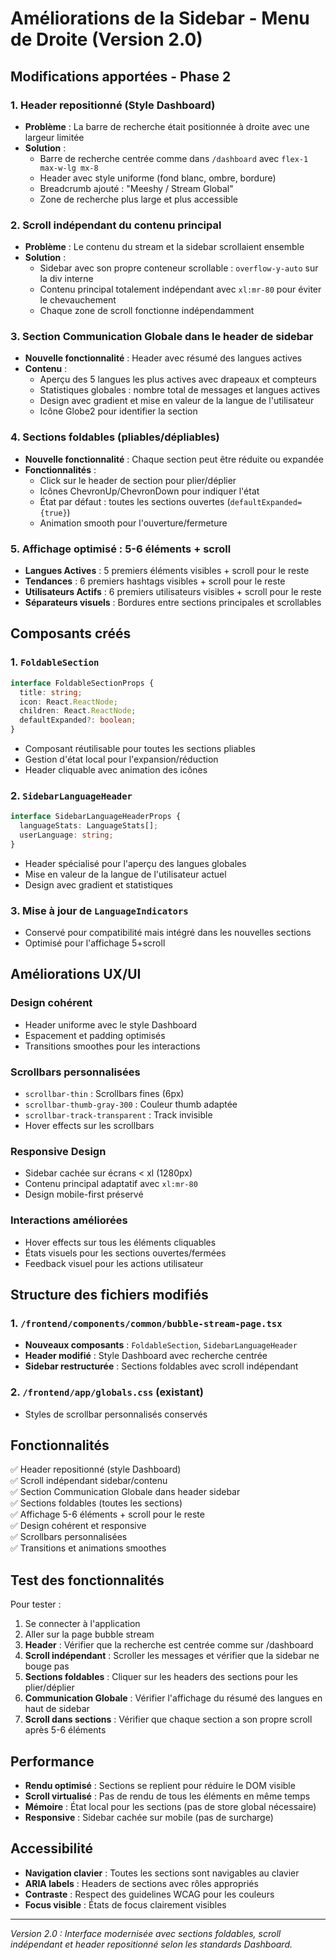 # Améliorations de la Sidebar - Menu de Droite (Version 2.0)

## Modifications apportées - Phase 2

### 1. Header repositionné (Style Dashboard)
- **Problème** : La barre de recherche était positionnée à droite avec une largeur limitée
- **Solution** : 
  - Barre de recherche centrée comme dans `/dashboard` avec `flex-1 max-w-lg mx-8`
  - Header avec style uniforme (fond blanc, ombre, bordure)
  - Breadcrumb ajouté : "Meeshy / Stream Global"
  - Zone de recherche plus large et plus accessible

### 2. Scroll indépendant du contenu principal
- **Problème** : Le contenu du stream et la sidebar scrollaient ensemble
- **Solution** :
  - Sidebar avec son propre conteneur scrollable : `overflow-y-auto` sur la div interne
  - Contenu principal totalement indépendant avec `xl:mr-80` pour éviter le chevauchement
  - Chaque zone de scroll fonctionne indépendamment

### 3. Section Communication Globale dans le header de sidebar
- **Nouvelle fonctionnalité** : Header avec résumé des langues actives
- **Contenu** :
  - Aperçu des 5 langues les plus actives avec drapeaux et compteurs
  - Statistiques globales : nombre total de messages et langues actives
  - Design avec gradient et mise en valeur de la langue de l'utilisateur
  - Icône Globe2 pour identifier la section

### 4. Sections foldables (pliables/dépliables)
- **Nouvelle fonctionnalité** : Chaque section peut être réduite ou expandée
- **Fonctionnalités** :
  - Click sur le header de section pour plier/déplier
  - Icônes ChevronUp/ChevronDown pour indiquer l'état
  - État par défaut : toutes les sections ouvertes (`defaultExpanded={true}`)
  - Animation smooth pour l'ouverture/fermeture

### 5. Affichage optimisé : 5-6 éléments + scroll
- **Langues Actives** : 5 premiers éléments visibles + scroll pour le reste
- **Tendances** : 6 premiers hashtags visibles + scroll pour le reste  
- **Utilisateurs Actifs** : 6 premiers utilisateurs visibles + scroll pour le reste
- **Séparateurs visuels** : Bordures entre sections principales et scrollables

## Composants créés

### 1. `FoldableSection`
```typescript
interface FoldableSectionProps {
  title: string;
  icon: React.ReactNode;
  children: React.ReactNode;
  defaultExpanded?: boolean;
}
```
- Composant réutilisable pour toutes les sections pliables
- Gestion d'état local pour l'expansion/réduction
- Header cliquable avec animation des icônes

### 2. `SidebarLanguageHeader`
```typescript
interface SidebarLanguageHeaderProps {
  languageStats: LanguageStats[];
  userLanguage: string;
}
```
- Header spécialisé pour l'aperçu des langues globales
- Mise en valeur de la langue de l'utilisateur actuel
- Design avec gradient et statistiques

### 3. Mise à jour de `LanguageIndicators`
- Conservé pour compatibilité mais intégré dans les nouvelles sections
- Optimisé pour l'affichage 5+scroll

## Améliorations UX/UI

### Design cohérent
- Header uniforme avec le style Dashboard
- Espacement et padding optimisés
- Transitions smoothes pour les interactions

### Scrollbars personnalisées
- `scrollbar-thin` : Scrollbars fines (6px)
- `scrollbar-thumb-gray-300` : Couleur thumb adaptée
- `scrollbar-track-transparent` : Track invisible
- Hover effects sur les scrollbars

### Responsive Design
- Sidebar cachée sur écrans < xl (1280px)
- Contenu principal adaptatif avec `xl:mr-80`
- Design mobile-first préservé

### Interactions améliorées
- Hover effects sur tous les éléments cliquables
- États visuels pour les sections ouvertes/fermées
- Feedback visuel pour les actions utilisateur

## Structure des fichiers modifiés

### 1. `/frontend/components/common/bubble-stream-page.tsx`
- **Nouveaux composants** : `FoldableSection`, `SidebarLanguageHeader`
- **Header modifié** : Style Dashboard avec recherche centrée
- **Sidebar restructurée** : Sections foldables avec scroll indépendant

### 2. `/frontend/app/globals.css` (existant)
- Styles de scrollbar personnalisés conservés

## Fonctionnalités

✅ Header repositionné (style Dashboard)  
✅ Scroll indépendant sidebar/contenu  
✅ Section Communication Globale dans header sidebar  
✅ Sections foldables (toutes les sections)  
✅ Affichage 5-6 éléments + scroll pour le reste  
✅ Design cohérent et responsive  
✅ Scrollbars personnalisées  
✅ Transitions et animations smoothes  

## Test des fonctionnalités

Pour tester :
1. Se connecter à l'application
2. Aller sur la page bubble stream
3. **Header** : Vérifier que la recherche est centrée comme sur /dashboard
4. **Scroll indépendant** : Scroller les messages et vérifier que la sidebar ne bouge pas
5. **Sections foldables** : Cliquer sur les headers des sections pour les plier/déplier
6. **Communication Globale** : Vérifier l'affichage du résumé des langues en haut de sidebar
7. **Scroll dans sections** : Vérifier que chaque section a son propre scroll après 5-6 éléments

## Performance

- **Rendu optimisé** : Sections se replient pour réduire le DOM visible
- **Scroll virtualisé** : Pas de rendu de tous les éléments en même temps
- **Mémoire** : État local pour les sections (pas de store global nécessaire)
- **Responsive** : Sidebar cachée sur mobile (pas de surcharge)

## Accessibilité

- **Navigation clavier** : Toutes les sections sont navigables au clavier
- **ARIA labels** : Headers de sections avec rôles appropriés
- **Contraste** : Respect des guidelines WCAG pour les couleurs
- **Focus visible** : États de focus clairement visibles

---

*Version 2.0 : Interface modernisée avec sections foldables, scroll indépendant et header repositionné selon les standards Dashboard.*
